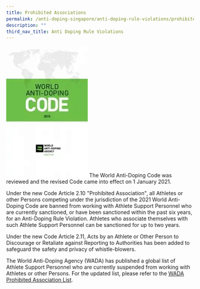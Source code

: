 ```yaml
---
title: Prohibited Associations
permalink: /anti-doping-singapore/anti-doping-rule-violations/prohibited-associations/
description: ""
third_nav_title: Anti Doping Rule Violations
---
```

![Prohibited Associations](/images/What%20We%20Do/Anti%20Doping%20Singapore/Anti%20Doping%20Rule%20Violations/2015_WADA_Code.png)
The World Anti-Doping Code was reviewed and the revised Code came into effect on 1 January 2021.

Under the new Code Article 2.10 "Prohibited Association", all Athletes or other Persons competing under the jurisdiction of the 2021 World Anti-Doping Code are banned from working with Athlete Support Personnel who are currently sanctioned, or have been sanctioned within the past six years, for an Anti-Doping Rule Violation. Athletes who associate themselves with such Athlete Support Personnel can be sanctioned for up to two years.

Under the new Code Article 2.11, Acts by an Athlete or Other Person to Discourage or Retaliate against Reporting to Authorities has been added to safeguard the safety and privacy of whistle-blowers. 

The World Anti-Doping Agency (WADA) has published a global list of Athlete Support Personnel who are currently suspended from working with Athletes or other Persons. For the updated list, please refer to the [WADA Prohibited Association List](https://www.wada-ama.org/en/resources/the-code/prohibited-association-list "WADA Prohibited Association List").